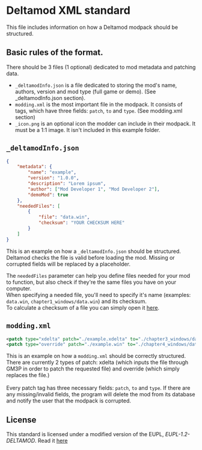 # Deltamod XML standard
This file includes information on how a Deltamod modpack should be structured.

## Basic rules of the format.
There should be 3 files (1 optional) dedicated to mod metadata and patching data.
- `_deltamodInfo.json` is a file dedicated to storing the mod's name, authors, version and mod type (full game or demo). (See _deltamodInfo.json section).
- `modding.xml` is the most important file in the modpack. It consists of <patch> tags, which have three fields: `patch`, `to` and `type`. (See modding.xml section)
- `_icon.png` is an optional icon the modder can include in their modpack. It must be a 1:1 image. It isn't included in this example folder.

## `_deltamodInfo.json`

```json
{
    "metadata": {
        "name": "example",
        "version": "1.0.0",
        "description": "Lorem ipsum",
        "author": ["Mod Developer 1", "Mod Developer 2"],
        "demoMod": true
    },
    "neededFiles": [
        {
            "file": "data.win",
            "checksum": "YOUR CHECKSUM HERE"
        }
    ]
}
```
This is an example on how a `_deltamodInfo.json` should be structured. Deltamod checks the file is valid before loading the mod. Missing or corrupted fields will be replaced by a placeholder. 

The `neededFiles` parameter can help you define files needed for your mod to function, but also check if they're the same files you have on your computer.<br /> When specifying a needed file, you'll need to specify it's name (examples: `data.win`, `chapter1_windows/data.win`) and its checksum. <br />To calculate a checksum of a file you can simply open it [here](https://emn178.github.io/online-tools/sha256_checksum.html).

## `modding.xml`

```xml
<patch type="xdelta" patch="./example.xdelta" to="./chapter3_windows/data.win" />
<patch type="override" patch="./example.win" to="./chapter4_windows/data.win" />
```

This is an example on how a `modding.xml` should be correctly structured. There are currently 2 types of patch: xdelta (which inputs the file through GM3P in order to patch the requested file) and override (which simply replaces the file.)<br /><br />
Every patch tag has three necessary fields: `patch`, `to` and `type`. If there are any missing/invalid fields, the program will delete the mod from its database and notify the user that the modpack is corrupted.

## License

This standard is licensed under a modified version of the EUPL, _EUPL-1.2-DELTAMOD_. Read it [here](./LICENSE.txt)